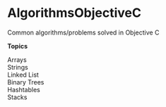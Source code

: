 # AlgorithmsObjectiveC

Common algorithms/problems solved in Objective C

<b>Topics</b><br>

Arrays<br>
Strings<br>
Linked List<br>
Binary Trees<br>
Hashtables<br>
Stacks<br>
